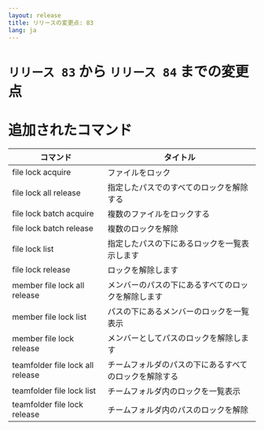 ```yaml
---
layout: release
title: リリースの変更点: 83
lang: ja
---
```


# `リリース 83` から `リリース 84` までの変更点

# 追加されたコマンド


| コマンド                         | タイトル                                               |
|----------------------------------|--------------------------------------------------------|
| file lock acquire                | ファイルをロック                                       |
| file lock all release            | 指定したパスでのすべてのロックを解除する               |
| file lock batch acquire          | 複数のファイルをロックする                             |
| file lock batch release          | 複数のロックを解除                                     |
| file lock list                   | 指定したパスの下にあるロックを一覧表示します           |
| file lock release                | ロックを解除します                                     |
| member file lock all release     | メンバーのパスの下にあるすべてのロックを解除します     |
| member file lock list            | パスの下にあるメンバーのロックを一覧表示               |
| member file lock release         | メンバーとしてパスのロックを解除します                 |
| teamfolder file lock all release | チームフォルダのパスの下にあるすべてのロックを解除する |
| teamfolder file lock list        | チームフォルダ内のロックを一覧表示                     |
| teamfolder file lock release     | チームフォルダ内のパスのロックを解除                   |




